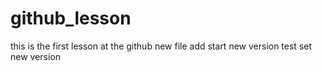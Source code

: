 # github_lesson

this is the first lesson at the github
new file add
start new version
test set
new version
